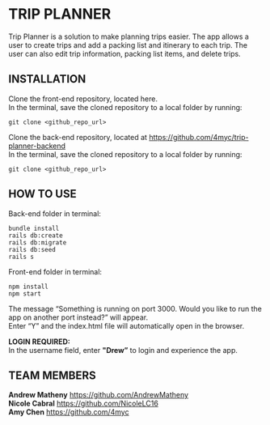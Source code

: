 # TRIP PLANNER

Trip Planner is a solution to make planning trips easier. The app allows a user to create trips and add a packing list and itinerary to each trip. The user can also edit trip information, packing list items, and delete trips.  


## INSTALLATION  
Clone the front-end repository, located here.  
In the terminal, save the cloned repository to a local folder by running:   
```
git clone <github_repo_url>    
```
Clone the back-end repository, located at https://github.com/4myc/trip-planner-backend  
In the terminal, save the cloned repository to a local folder by running:   
```
git clone <github_repo_url>  
```


## HOW TO USE  
Back-end folder in terminal:   
```
bundle install 
rails db:create
rails db:migrate
rails db:seed
rails s
```

Front-end folder in terminal:  
```
npm install  
npm start 
```

The message “Something is running on port 3000. Would you like to run the app on another port instead?” will appear.  
Enter “Y” and the index.html file will automatically open in the browser.  

**LOGIN REQUIRED:**  
In the username field, enter **"Drew”** to login and experience the app.


## TEAM MEMBERS  
**Andrew Matheny** https://github.com/AndrewMatheny     
**Nicole Cabral** https://github.com/NicoleLC16  
**Amy Chen** https://github.com/4myc  
